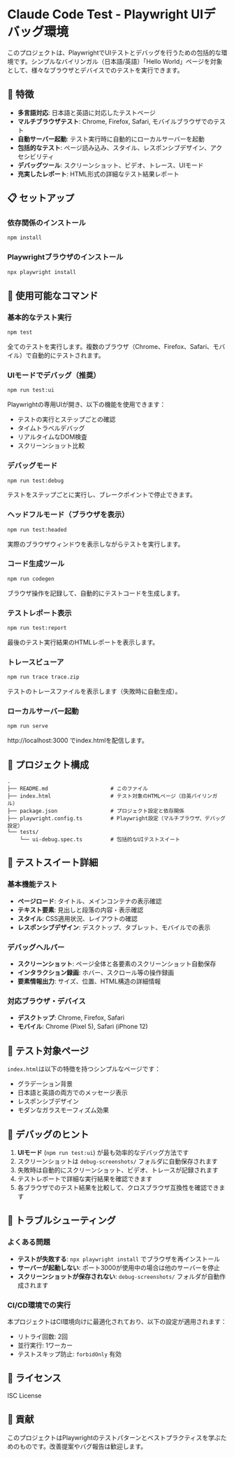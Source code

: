 # Claude Code Test - Playwright UIデバッグ環境

このプロジェクトは、PlaywrightでUIテストとデバッグを行うための包括的な環境です。シンプルなバイリンガル（日本語/英語）「Hello World」ページを対象として、様々なブラウザとデバイスでのテストを実行できます。

## 🚀 特徴

- **多言語対応**: 日本語と英語に対応したテストページ
- **マルチブラウザテスト**: Chrome, Firefox, Safari, モバイルブラウザでのテスト
- **自動サーバー起動**: テスト実行時に自動的にローカルサーバーを起動
- **包括的なテスト**: ページ読み込み、スタイル、レスポンシブデザイン、アクセシビリティ
- **デバッグツール**: スクリーンショット、ビデオ、トレース、UIモード
- **充実したレポート**: HTML形式の詳細なテスト結果レポート

## 📋 セットアップ

### 依存関係のインストール
```bash
npm install
```

### Playwrightブラウザのインストール
```bash
npx playwright install
```

## 🎯 使用可能なコマンド

### 基本的なテスト実行
```bash
npm test
```
全てのテストを実行します。複数のブラウザ（Chrome、Firefox、Safari、モバイル）で自動的にテストされます。

### UIモードでデバッグ（推奨）
```bash
npm run test:ui
```
Playwrightの専用UIが開き、以下の機能を使用できます：
- テストの実行とステップごとの確認
- タイムトラベルデバッグ
- リアルタイムなDOM検査
- スクリーンショット比較

### デバッグモード
```bash
npm run test:debug
```
テストをステップごとに実行し、ブレークポイントで停止できます。

### ヘッドフルモード（ブラウザを表示）
```bash
npm run test:headed
```
実際のブラウザウィンドウを表示しながらテストを実行します。

### コード生成ツール
```bash
npm run codegen
```
ブラウザ操作を記録して、自動的にテストコードを生成します。

### テストレポート表示
```bash
npm run test:report
```
最後のテスト実行結果のHTMLレポートを表示します。

### トレースビューア
```bash
npm run trace trace.zip
```
テストのトレースファイルを表示します（失敗時に自動生成）。

### ローカルサーバー起動
```bash
npm run serve
```
http://localhost:3000 でindex.htmlを配信します。

## 📁 プロジェクト構成

```
.
├── README.md                    # このファイル
├── index.html                   # テスト対象のHTMLページ（日英バイリンガル）
├── package.json                 # プロジェクト設定と依存関係
├── playwright.config.ts         # Playwright設定（マルチブラウザ、デバッグ設定）
└── tests/
    └── ui-debug.spec.ts         # 包括的なUIテストスイート
```

## 🧪 テストスイート詳細

### 基本機能テスト
- **ページロード**: タイトル、メインコンテナの表示確認
- **テキスト要素**: 見出しと段落の内容・表示確認
- **スタイル**: CSS適用状況、レイアウトの確認
- **レスポンシブデザイン**: デスクトップ、タブレット、モバイルでの表示

### デバッグヘルパー
- **スクリーンショット**: ページ全体と各要素のスクリーンショット自動保存
- **インタラクション録画**: ホバー、スクロール等の操作録画
- **要素情報出力**: サイズ、位置、HTML構造の詳細情報

### 対応ブラウザ・デバイス
- **デスクトップ**: Chrome, Firefox, Safari
- **モバイル**: Chrome (Pixel 5), Safari (iPhone 12)

## 🎨 テスト対象ページ

`index.html`は以下の特徴を持つシンプルなページです：
- グラデーション背景
- 日本語と英語の両方でのメッセージ表示
- レスポンシブデザイン
- モダンなガラスモーフィズム効果

## 🔧 デバッグのヒント

1. **UIモード** (`npm run test:ui`) が最も効率的なデバッグ方法です
2. スクリーンショットは `debug-screenshots/` フォルダに自動保存されます
3. 失敗時は自動的にスクリーンショット、ビデオ、トレースが記録されます
4. テストレポートで詳細な実行結果を確認できます
5. 各ブラウザでのテスト結果を比較して、クロスブラウザ互換性を確認できます

## 🚨 トラブルシューティング

### よくある問題
- **テストが失敗する**: `npx playwright install` でブラウザを再インストール
- **サーバーが起動しない**: ポート3000が使用中の場合は他のサーバーを停止
- **スクリーンショットが保存されない**: `debug-screenshots/` フォルダが自動作成されます

### CI/CD環境での実行
本プロジェクトはCI環境向けに最適化されており、以下の設定が適用されます：
- リトライ回数: 2回
- 並行実行: 1ワーカー
- テストスキップ防止: `forbidOnly` 有効

## 📄 ライセンス

ISC License

## 🤝 貢献

このプロジェクトはPlaywrightのテストパターンとベストプラクティスを学ぶためのものです。改善提案やバグ報告は歓迎します。